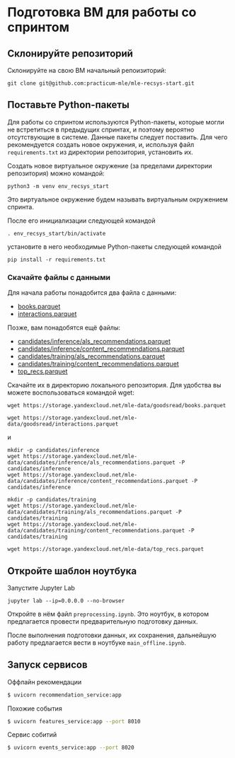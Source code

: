 # Подготовка ВМ для работы со спринтом

## Склонируйте репозиторий

Склонируйте на свою ВМ начальный репоизиторий:

```
git clone git@github.com:practicum-mle/mle-recsys-start.git
```

## Поставьте Python-пакеты

Для работы со спринтом используются Python-пакеты, которые могли не встретиться в предыдущих спринтах, и поэтому вероятно отсутствующие в системе. Данные пакеты следует поставить. Для чего рекомендуется создать новое окружения, и, используя файл `requirements.txt` из директории репозитория, установить их.

Создать новое виртуальное окружение (за пределами директории репозитория) можно командой:

```
python3 -m venv env_recsys_start
```

Это виртуальное окружение будем называть виртуальным окружением спринта.

После его инициализации следующей командой

```
. env_recsys_start/bin/activate
```

установите в него необходимые Python-пакеты следующей командой

```
pip install -r requirements.txt
```

### Скачайте файлы с данными

Для начала работы понадобится два файла с данными:
- [books.parquet](https://storage.yandexcloud.net/mle-data/goodsread/books.parquet)
- [interactions.parquet](https://storage.yandexcloud.net/mle-data/goodsread/interactions.parquet)

Позже, вам понадобятся ещё файлы:

- [candidates/inference/als_recommendations.parquet](https://storage.yandexcloud.net/mle-data/candidates/inference/als_recommendations.parquet)
- [candidates/inference/content_recommendations.parquet](https://storage.yandexcloud.net/mle-data/candidates/inference/content_recommendations.parquet)
- [candidates/training/als_recommendations.parquet](https://storage.yandexcloud.net/mle-data/candidates/training/als_recommendations.parquet)
- [candidates/training/content_recommendations.parquet](https://storage.yandexcloud.net/mle-data/candidates/training/content_recommendations.parquet)
- [top_recs.parquet](https://storage.yandexcloud.net/mle-data/top_recs.parquet)
 
Скачайте их в директорию локального репозитория. Для удобства вы можете воспользоваться командой wget:

```
wget https://storage.yandexcloud.net/mle-data/goodsread/books.parquet

wget https://storage.yandexcloud.net/mle-data/goodsread/interactions.parquet
```

и

```
mkdir -p candidates/inference
wget https://storage.yandexcloud.net/mle-data/candidates/inference/als_recommendations.parquet -P candidates/inference
wget https://storage.yandexcloud.net/mle-data/candidates/inference/content_recommendations.parquet -P candidates/inference

mkdir -p candidates/training
wget https://storage.yandexcloud.net/mle-data/candidates/training/als_recommendations.parquet -P candidates/training
wget https://storage.yandexcloud.net/mle-data/candidates/training/content_recommendations.parquet -P candidates/training

wget https://storage.yandexcloud.net/mle-data/top_recs.parquet
```


## Откройте шаблон ноутбука

Запустите Jupyter Lab

```
jupyter lab --ip=0.0.0.0 --no-browser
```

Откройте в нём файл `preprocessing.ipynb`. Это ноутбук, в котором предлагается провести предварительную подготовку данных.

После выполнения подготовки данных, их сохранения, дальнейшую работу предлагается вести в ноутбуке `main_offline.ipynb`.


## Запуск сервисов

Оффлайн рекомендации

```bash
$ uvicorn recommendation_service:app 
```

Похожие события

```bash
$ uvicorn features_service:app --port 8010
```

Сервис собитий

```bash
$ uvicorn events_service:app --port 8020
```

